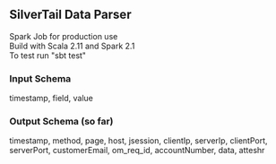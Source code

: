 ## SilverTail Data Parser  

Spark Job for production use  
Build with Scala 2.11 and Spark 2.1  
To test run "sbt test"

### Input Schema
timestamp, 
field, 
value

### Output Schema (so far)
timestamp,
method,
page,
host,
jsession,
clientIp,
serverIp,
clientPort,
serverPort,
customerEmail,
om_req_id,
accountNumber,
data,
atteshr